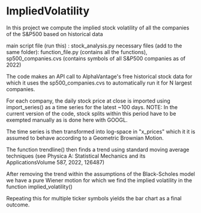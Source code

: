 # ImpliedVolatility
In this project we compute the implied stock volatility of all the companies of the S&P500 based on historical data

main script file (run this) : stock_analysis.py
necessary files (add to the same folder): function_file.py (contains all the functions), sp500_companies.cvs (contains symbols of all S&P500 companies as of 2022)

The code makes an API call to AlphaVantage's free historical stock data for which it uses the sp500_companies.cvs to automatically run it for N largest companies.

For each company, the daily stock price at close is imported using import_series() as a time series for the latest ~100 days.
NOTE: In the current version of the code, stock splits within this period have to be exempted manually as is done here with GOOGL.


The time series is then transformed into log-space in "x_prices" which it it is assumed to behave according to a Geometric Brownian Motion.

The function trendline() then finds a trend using standard moving average techniques (see Physica A: Statistical Mechanics and its ApplicationsVolume 587, 2022, 126487)

After removing the trend within the assumptions of the Black-Scholes model we have a pure Wiener motion for which we find the implied volatility in the function implied_volatility()

Repeating this for multiple ticker symbols yields the bar chart as a final outcome.
